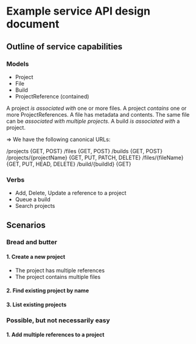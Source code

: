 # Example service API design document

## Outline of service capabilities

### Models

* Project
* File
* Build
* ProjectReference (contained)

A project *is associated with* one or more files. 
A project *contains* one or more ProjectReferences.
A file has metadata and contents.
The same file can be *associated with multiple projects*. 
A build *is associated with* a project.

=> We have the following canonical URLs:

/projects {GET, POST}
/files {GET, POST}
/builds {GET, POST}
/projects/{projectName} {GET, PUT, PATCH, DELETE}
/files/{fileName} {GET, PUT, HEAD, DELETE}
/build/{buildId} {GET}

### Verbs

* Add, Delete, Update a reference to a project
* Queue a build
* Search projects

## Scenarios

### Bread and butter

#### 1. Create a new project
- The project has multiple references
- The project contains multiple files

#### 2. Find existing project by name

#### 3. List existing projects

### Possible, but not necessarily easy

#### 1. Add multiple references to a project

